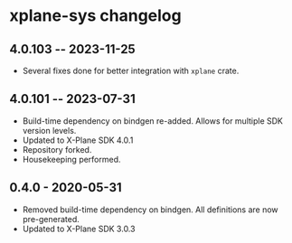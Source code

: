 # xplane-sys changelog

## 4.0.103 -- 2023-11-25
* Several fixes done for better integration with `xplane` crate.

## 4.0.101 -- 2023-07-31
* Build-time dependency on bindgen re-added. Allows for multiple SDK version levels.
* Updated to X-Plane SDK 4.0.1
* Repository forked.
* Housekeeping performed.

## 0.4.0 - 2020-05-31

* Removed build-time dependency on bindgen. All definitions are now pre-generated.
* Updated to X-Plane SDK 3.0.3
